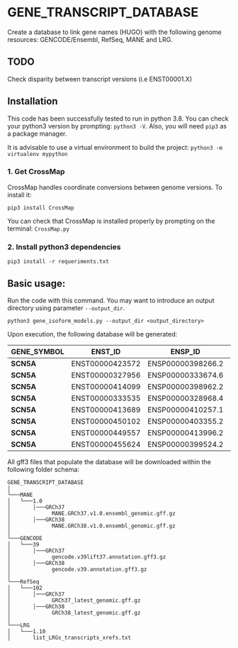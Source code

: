 # GENE_TRANSCRIPT_DATABASE

Create a database to link gene names (HUGO) with the following genome resources: GENCODE/Ensembl, RefSeq, MANE and LRG.

## TODO
Check disparity between transcript versions (i.e ENST00001.X)

## Installation
This code has been successfully tested to run in python 3.8.
You can check your python3 version by prompting: `python3 -V`.
Also, you will need `pip3` as a package manager.

It is advisable to use a virtual environment to build the project:
`python3 -m virtualenv mypython`

### 1. Get CrossMap

CrossMap handles coordinate conversions between genome versions.
To install it:

`pip3 install CrossMap`

You can check that CrossMap is installed properly by prompting on the terminal: `CrossMap.py`

### 2. Install python3 dependencies
`pip3 install -r requeriments.txt`

## Basic usage:
Run the code with this command. You may want to introduce an output directory using parameter `--output_dir`.

`python3 gene_isoform_models.py --output_dir <output_directory>`

Upon execution, the following database will be generated:

| **GENE_SYMBOL** | **ENST_ID**     | **ENSP_ID**       | **REFSEQ_CDS_COMPLETE** | **REFSEQ_PROTEIN_ID** | **MANE_SELECT** | **MANE_PLUS_CLINICAL** | **LRG_ID** | **LRG_TRANSCRIPT** |
|-----------------|-----------------|-------------------|-------------------------|-----------------------|-----------------|------------------------|------------|--------------------|
| **SCN5A**       | ENST00000423572 | ENSP00000398266.2 | NM_000335.5             | NP_000326.2           | NM_000335.5     | .                      | LRG_289    | t2                 |
| **SCN5A**       | ENST00000327956 | ENSP00000333674.6 |                         | NP_000326.2           | .               | .                      | .          | .                  |
| **SCN5A**       | ENST00000414099 | ENSP00000398962.2 | NM_001099405.2          | NP_000326.2           | .               | .                      | .          | .                  |
| **SCN5A**       | ENST00000333535 | ENSP00000328968.4 | NM_198056.3             | NP_000326.2           | .               | .                      | LRG_289    | t1                 |
| **SCN5A**       | ENST00000413689 | ENSP00000410257.1 | NM_001099404.2          | NP_000326.2           | .               | NM_001099404.2         | LRG_289    | t3                 |
| **SCN5A**       | ENST00000450102 | ENSP00000403355.2 | NM_001160161.2          | NP_000326.2           | .               | .                      | .          | .                  |
| **SCN5A**       | ENST00000449557 | ENSP00000413996.2 |                         | NP_000326.2           | .               | .                      | .          | .                  |
| **SCN5A**       | ENST00000455624 | ENSP00000399524.2 | NM_001160160.2          | NP_000326.2           | .               | .                      | .          | .                  |


All gff3 files that populate the database will be downloaded within the following folder schema:

```
GENE_TRANSCRIPT_DATABASE
│
└───MANE
│   └───1.0
│       │───GRCh37
│             MANE.GRCh37.v1.0.ensembl_genomic.gff.gz
│       │───GRCh38
│             MANE.GRCh38.v1.0.ensembl_genomic.gff.gz
│
└───GENCODE
│   └───39
│       │───GRCh37
│             gencode.v39lift37.annotation.gff3.gz
│       │───GRCh38
│             gencode.v39.annotation.gff3.gz
│
└───RefSeq
│   └───102
│       │───GRCh37
│             GRCh37_latest_genomic.gff.gz
│       │───GRCh38
│             GRCh38_latest_genomic.gff.gz
│
└───LRG
│   └───1.10
│       list_LRGs_transcripts_xrefs.txt
```
